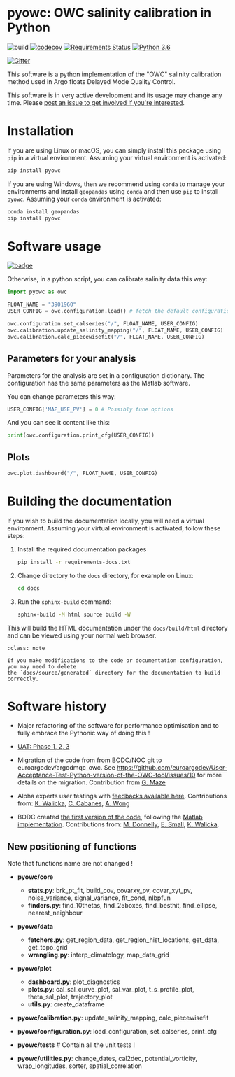 # pyowc: OWC salinity calibration in Python

![build](https://github.com/euroargodev/argodmqc_owc/workflows/build/badge.svg)
[![codecov](https://codecov.io/gh/euroargodev/argodmqc_owc/branch/refactor-configuration/graph/badge.svg)](https://codecov.io/gh/euroargodev/argodmqc_owc)
[![Requirements Status](https://requires.io/github/euroargodev/argodmqc_owc/requirements.svg?branch=master)](https://requires.io/github/euroargodev/argodmqc_owc/requirements/?branch=refactor-configuration)
[![Python 3.6](https://img.shields.io/badge/python-3.6-blue.svg)](https://www.python.org/downloads/release/python-360/)

[![Gitter](https://badges.gitter.im/Argo-floats/owc-python.svg)](https://gitter.im/Argo-floats/owc-python?utm_source=badge&utm_medium=badge&utm_campaign=pr-badge)

This software is a python implementation of the "OWC" salinity calibration method used in Argo floats Delayed Mode Quality Control.

This software is in very active development and its usage may change any time. Please [post an issue to get involved if you're interested](https://github.com/euroargodev/argodmqc_owc/issues/new/choose).

# Installation

If you are using Linux or macOS, you can simply install this package using `pip` in a virtual environment.
Assuming your virtual environment is activated:

```bash
pip install pyowc
```

If you are using Windows, then we recommend using `conda` to manage your environments
and install `geopandas` using `conda` and then use `pip` to install `pyowc`.
Assuming your `conda` environment is activated:

```bash
conda install geopandas
pip install pyowc
```

# Software usage

[![badge](https://img.shields.io/static/v1.svg?logo=Jupyter&label=Pangeo+Binder&message=Click+here+to+try+this+software+online+!&color=blue&style=for-the-badge)](https://binder.pangeo.io/v2/gh/euroargodev/argodmqc_owc/refactor-configuration?urlpath=lab/tree/docs/Tryit.ipynb)

Otherwise, in a python script, you can calibrate salinity data this way:

```python
import pyowc as owc

FLOAT_NAME = "3901960"
USER_CONFIG = owc.configuration.load() # fetch the default configuration and parameters

owc.configuration.set_calseries("/", FLOAT_NAME, USER_CONFIG)
owc.calibration.update_salinity_mapping("/", FLOAT_NAME, USER_CONFIG)
owc.calibration.calc_piecewisefit("/", FLOAT_NAME, USER_CONFIG)
```

## Parameters for your analysis

Parameters for the analysis are set in a configuration dictionary. 
The configuration has the same parameters as the Matlab software.

You can change parameters this way:
```python
USER_CONFIG['MAP_USE_PV'] = 0 # Possibly tune options
```

And you can see it content like this:
```python
print(owc.configuration.print_cfg(USER_CONFIG))
```

## Plots

```python
owc.plot.dashboard("/", FLOAT_NAME, USER_CONFIG)
```

# Building the documentation

If you wish to build the documentation locally, you will need a virtual environment.
Assuming your virtual environment is activated, follow these steps:

1. Install the required documentation packages
    ```bash
    pip install -r requirements-docs.txt
    ```
2. Change directory to the `docs` directory, for example on Linux:
    ```bash
    cd docs
    ```
3. Run the `sphinx-build` command:
    ```bash
    sphinx-build -M html source build -W
    ```

This will build the HTML documentation under the `docs/build/html` directory and can be viewed
using your normal web browser.

```{admonition} Note
:class: note

If you make modifications to the code or documentation configuration, you may need to delete
the `docs/source/generated` directory for the documentation to build correctly.
```

# Software history

- Major refactoring of the software for performance optimisation and to fully embrace the Pythonic way of doing this !

- [UAT: Phase 1, 2, 3](https://github.com/euroargodev/User-Acceptance-Test-Python-version-of-the-OWC-tool) 

- Migration of the code from from BODC/NOC git to euroargodev/argodmqc_owc. See https://github.com/euroargodev/User-Acceptance-Test-Python-version-of-the-OWC-tool/issues/10 for more details on the migration. Contribution from [G. Maze](https://github.com/gmaze)

- Alpha experts user testings with [feedbacks available here](https://github.com/euroargodev/User-Acceptance-Test-Python-version-of-the-OWC-tool/issues). Contributions from: [K. Walicka](https://github.com/kamwal), [C. Cabanes](https://github.com/cabanesc), [A. Wong](https://github.com/apswong)

- BODC created [the first version of the code](https://git.noc.ac.uk/bodc/owc-software-python), following the [Matlab implementation](https://github.com/ArgoDMQC/matlab_owc). Contributions from: [M. Donnelly](https://github.com/matdon17), [E. Small](https://github.com/edsmall-bodc), [K. Walicka](https://github.com/kamwal).


## New positioning of functions 
Note that functions name are not changed !

- **pyowc/core**
  - **stats.py**: brk_pt_fit, build_cov, covarxy_pv, covar_xyt_pv, noise_variance, signal_variance, fit_cond, nlbpfun
  - **finders.py**: find_10thetas, find_25boxes, find_besthit, find_ellipse, nearest_neighbour

- **pyowc/data**
  - **fetchers.py**: get_region_data, get_region_hist_locations, get_data, get_topo_grid
  - **wrangling.py**: interp_climatology, map_data_grid 

- **pyowc/plot**
  - **dashboard.py**: plot_diagnostics
  - **plots.py**: cal_sal_curve_plot, sal_var_plot, t_s_profile_plot, theta_sal_plot, trajectory_plot
  - **utils.py**: create_dataframe

- **pyowc/calibration.py**: update_salinity_mapping, calc_piecewisefit

- **pyowc/configuration.py**: load_configuration, set_calseries, print_cfg

- **pyowc/tests**  # Contain all the unit tests !

- **pyowc/utilities.py**: change_dates, cal2dec, potential_vorticity, wrap_longitudes, sorter, spatial_correlation